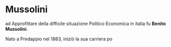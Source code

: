 # Mussolini

ad Approfittare della difficile situazione Politico Economica in italia fu **Benito Mussolini**. 

Nato a Predappio nel 1883, iniziò la sua carriera po
<!--stackedit_data:
eyJoaXN0b3J5IjpbNjUzNjM5MTMyLDI3MDc0NTYxNCwxMjI4MT
k4ODgyLDczMDk5ODExNl19
-->